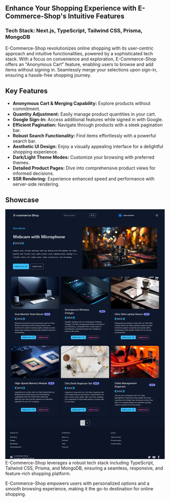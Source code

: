 ## Enhance Your Shopping Experience with E-Commerce-Shop's Intuitive Features

### Tech Stack: Next.js, TypeScript, Tailwind CSS, Prisma, MongoDB

E-Commerce-Shop revolutionizes online shopping with its user-centric approach and intuitive functionalities, powered by a sophisticated tech stack. With a focus on convenience and exploration, E-Commerce-Shop offers an "Anonymous Cart" feature, enabling users to browse and add items without signing in. Seamlessly merge your selections upon sign-in, ensuring a hassle-free shopping journey.

## Key Features

- **Anonymous Cart & Merging Capability:** Explore products without commitment.
- **Quantity Adjustment:** Easily manage product quantities in your cart.
- **Google Sign-In:** Access additional features while signed in with Google.
- **Efficient Pagination:** Navigate through products with a sleek pagination bar.
- **Robust Search Functionality:** Find items effortlessly with a powerful search bar.
- **Aesthetic UI Design:** Enjoy a visually appealing interface for a delightful shopping experience.
- **Dark/Light Theme Modes:** Customize your browsing with preferred themes.
- **Detailed Product Pages:** Dive into comprehensive product views for informed decisions.
- **SSR Rendering:** Experience enhanced speed and performance with server-side rendering.

## Showcase

![E-Commerce-Shop Website](./public/new-e-commerce.png)
E-Commerce-Shop leverages a robust tech stack including TypeScript, Tailwind CSS, Prisma, and MongoDB, ensuring a seamless, responsive, and feature-rich shopping platform.

E-Commerce-Shop empowers users with personalized options and a smooth browsing experience, making it the go-to destination for online shopping.
